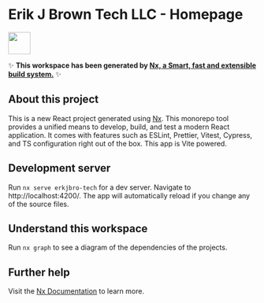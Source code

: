 # Erik J Brown Tech LLC - Homepage

<a href="https://nx.dev" target="_blank" rel="noreferrer"><img src="https://raw.githubusercontent.com/nrwl/nx/master/images/nx-logo.png" width="45"></a>

✨ **This workspace has been generated by [Nx, a Smart, fast and extensible build system.](https://nx.dev)** ✨

## About this project

This is a new React project generated using [Nx](https://nx.dev). This monorepo tool provides a unified means to develop,
build, and test a modern React application. It comes with features such as ESLint, Prettier, Vitest, Cypress, and TS 
configuration right out of the box. This app is Vite powered.

## Development server

Run `nx serve erkjbro-tech` for a dev server. Navigate to http://localhost:4200/. The app will automatically reload if you change any of the source files.

## Understand this workspace

Run `nx graph` to see a diagram of the dependencies of the projects.

## Further help

Visit the [Nx Documentation](https://nx.dev) to learn more.
